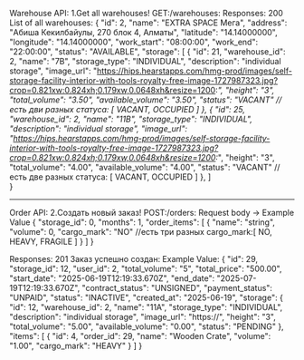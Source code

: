 
Warehouse API:
1.Get all warehouses!
  GET:/warehouses:
  Responses: 200 List of all warehouses:
  {
        "id": 2,
        "name": "EXTRA SPACE Мега",
        "address": "Абиша Кекилбайулы, 270 блок 4, Алматы",
        "latitude": "14.14000000",
        "longitude": "14.14000000",
        "work_start": "08:00:00",
        "work_end": "22:00:00",
        "status": "AVAILABLE",
        "storage": [
            {
                "id": 21,
                "warehouse_id": 2,
                "name": "7B",
                "storage_type": "INDIVIDUAL",
                "description": "individual storage",
                "image_url": "https://hips.hearstapps.com/hmg-prod/images/self-storage-facility-interior-with-tools-royalty-free-image-1727987323.jpg?crop=0.821xw:0.824xh;0.179xw,0.0648xh&resize=1200:*",
                "height": "3",
                "total_volume": "3.50",
                "available_volume": "3.50",
                "status": "VACANT"  // есть дви разных статуса: [ VACANT, OCCUPIED ]
            },
            {
                "id": 25,
                "warehouse_id": 2,
                "name": "11B",
                "storage_type": "INDIVIDUAL",
                "description": "individual storage",
                "image_url": "https://hips.hearstapps.com/hmg-prod/images/self-storage-facility-interior-with-tools-royalty-free-image-1727987323.jpg?crop=0.821xw:0.824xh;0.179xw,0.0648xh&resize=1200:*",
                "height": "3",
                "total_volume": "4.00",
                "available_volume": "4.00",
                "status": "VACANT"  // есть две разных статуса: [ VACANT, OCCUPIED ]
            },
        ]    
    }

---

Order API:
2.Создать новый заказ!
  POST:/orders:
  Request body -> Example Value
  {
  "storage_id": 0,
  "months": 1,
  "order_items": [
    {
      "name": "string",
      "volume": 0,
      "cargo_mark": "NO"    //есть три разных cargo_mark:[ NO, HEAVY, FRAGILE ]
    }
  ]
}

Responses: 201 Заказ успешно создан:
 Example Value:
  {
  "id": 29,
  "storage_id": 12,
  "user_id": 2,
  "total_volume": "5",
  "total_price": "500.00",
  "start_date": "2025-06-19T12:19:33.670Z",
  "end_date": "2025-07-19T12:19:33.670Z",
  "contract_status": "UNSIGNED",
  "payment_status": "UNPAID",
  "status": "INACTIVE",
  "created_at": "2025-06-19",
  "storage": {
    "id": 12,
    "warehouse_id": 2,
    "name": "11A",
    "storage_type": "INDIVIDUAL",
    "description": "individual storage",
    "image_url": "https://",
    "height": "3",
    "total_volume": "5.00",
    "available_volume": "0.00",
    "status": "PENDING"
  },
  "items": [
    {
      "id": 4,
      "order_id": 29,
      "name": "Wooden Crate",
      "volume": "1.00",
      "cargo_mark": "HEAVY"
    }
  ]
}  

